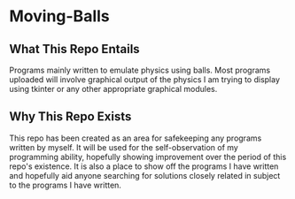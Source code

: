 # Moving-Balls

## What This Repo Entails
Programs mainly written to emulate physics using balls. Most programs uploaded will involve graphical output of the physics I am trying to display using tkinter or any other appropriate graphical modules.

## Why This Repo Exists
This repo has been created as an area for safekeeping any programs written by myself. It will be used for the self-observation of my programming ability, hopefully showing improvement over the period of this repo's existence. It is also a place to show off the programs I have written and hopefully aid anyone searching for solutions closely related in subject to the programs I have written.
